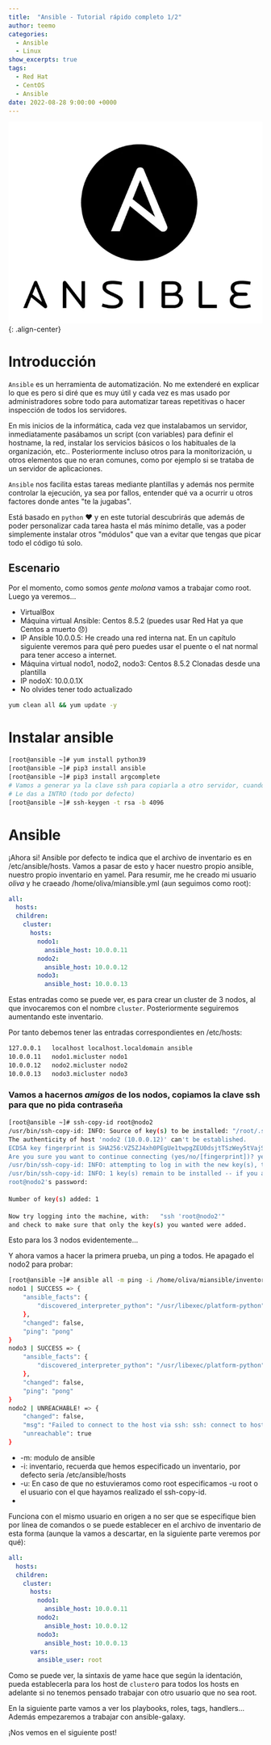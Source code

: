 ```yaml
---
title:  "Ansible - Tutorial rápido completo 1/2"
author: teemo
categories: 
  - Ansible
  - Linux
show_excerpts: true
tags: 
  - Red Hat
  - CentOS
  - Ansible
date: 2022-08-28 9:00:00 +0000
---
```

![center-aligned-image](/images/ansible.webp){: .align-center}
# Introducción
`Ansible` es un herramienta de automatización. No me extenderé en explicar lo que es pero si diré que es muy útil y cada vez es mas usado por administradores sobre todo para automatizar tareas repetitivas o hacer inspección de todos los servidores.  

En mis inicios de la informática, cada vez que instalabamos un servidor, inmediatamente pasábamos un script (con variables) para definir el hostname, la red, instalar los servicios básicos o los habituales de la organización, etc.. 
Posteriormente incluso otros para la monitorización, u otros elementos que no eran comunes, como por ejemplo si se trataba de un servidor de aplicaciones.

`Ansible` nos facilita estas tareas mediante plantillas y además nos permite controlar la ejecución, ya sea por fallos, entender qué va a ocurrir u otros factores donde antes "te la jugabas".

Está basado en `python` :heart: y en este tutorial descubrirás que además de poder personalizar cada tarea hasta el más mínimo detalle, vas a poder simplemente instalar otros "módulos" que van a evitar que tengas que picar todo el código tú solo.

## Escenario
Por el momento, como somos _gente molona_ vamos a trabajar como root. Luego ya veremos...

* VirtualBox
* Máquina virtual Ansible: Centos 8.5.2 (puedes usar Red Hat ya que Centos a muerto :disappointed:)
* IP Ansible 10.0.0.5: He creado una red interna nat. En un capítulo siguiente veremos para qué pero puedes usar el puente o el nat normal para tener acceso a internet.
* Máquina virtual nodo1, nodo2, nodo3: Centos 8.5.2 Clonadas desde una plantilla
* IP nodoX: 10.0.0.1X 
* No olvides tener todo actualizado
``` bash
yum clean all && yum update -y
```

# Instalar ansible
``` bash
[root@ansible ~]# yum install python39
[root@ansible ~]# pip3 install ansible
[root@ansible ~]# pip3 install argcomplete
# Vamos a generar ya la clave ssh para copiarla a otro servidor, cuando proceda.
# Le das a INTRO (todo por defecto)
[root@ansible ~]# ssh-keygen -t rsa -b 4096
```

# Ansible
¡Ahora si! 
Ansible por defecto te indica que el archivo de inventario es en /etc/ansible/hosts.
Vamos a pasar de esto y hacer nuestro propio ansible, nuestro propio inventario en yamel.
Para resumir, me he creado mi usuario _oliva_ y he craeado /home/oliva/miansible.yml (aun seguimos como root):
```yml
all:
  hosts:
  children:
    cluster:
      hosts:
        nodo1:
          ansible_host: 10.0.0.11
        nodo2:
          ansible_host: 10.0.0.12
        nodo3:
          ansible_host: 10.0.0.13
```
Estas entradas como se puede ver, es para crear un cluster de 3 nodos, al que invocaremos con el nombre `cluster`. Posteriormente seguiremos aumentando este inventario.

Por tanto debemos tener las entradas correspondientes en /etc/hosts:
``` bash
127.0.0.1   localhost localhost.localdomain ansible
10.0.0.11   nodo1.micluster nodo1
10.0.0.12   nodo2.micluster nodo2
10.0.0.13   nodo3.micluster nodo3
```
### Vamos a hacernos _amigos_ de los nodos, copiamos la clave ssh para que no pida contraseña
```bash
[root@ansible ~]# ssh-copy-id root@nodo2
/usr/bin/ssh-copy-id: INFO: Source of key(s) to be installed: "/root/.ssh/id_rsa.pub"
The authenticity of host 'nodo2 (10.0.0.12)' can't be established.
ECDSA key fingerprint is SHA256:VZ5ZJ4xh0PEgUe1twpgZEU0dsjtTSzWey5tVajSx1nA.
Are you sure you want to continue connecting (yes/no/[fingerprint])? yes
/usr/bin/ssh-copy-id: INFO: attempting to log in with the new key(s), to filter out any that are already installed
/usr/bin/ssh-copy-id: INFO: 1 key(s) remain to be installed -- if you are prompted now it is to install the new keys
root@nodo2's password:

Number of key(s) added: 1

Now try logging into the machine, with:   "ssh 'root@nodo2'"
and check to make sure that only the key(s) you wanted were added.
```
Esto para los 3 nodos evidentemente...

Y ahora vamos a hacer la primera prueba, un ping a todos. He apagado el nodo2 para probar:
```bash
[root@ansible ~]# ansible all -m ping -i /home/oliva/miansible/inventory.yml
nodo1 | SUCCESS => {
    "ansible_facts": {
        "discovered_interpreter_python": "/usr/libexec/platform-python"
    },
    "changed": false,
    "ping": "pong"
}
nodo3 | SUCCESS => {
    "ansible_facts": {
        "discovered_interpreter_python": "/usr/libexec/platform-python"
    },
    "changed": false,
    "ping": "pong"
}
nodo2 | UNREACHABLE! => {
    "changed": false,
    "msg": "Failed to connect to the host via ssh: ssh: connect to host 10.0.0.12 port 22: No route to host",
    "unreachable": true
}
```
* -m: modulo de ansible
* -i: inventario, recuerda que hemos especificado un inventario, por defecto sería /etc/ansible/hosts
* -u: En caso de que no estuvieramos como root especificamos -u root o el usuario con el que hayamos realizado el ssh-copy-id.
* 
Funciona con el mismo usuario en origen a no ser que se especifique bien por línea de comandos o se puede establecer en el archivo de inventario de esta forma (aunque la vamos a descartar, en la siguiente parte veremos por qué):
```yml
all:
  hosts:
  children:
    cluster:
      hosts:
        nodo1:
          ansible_host: 10.0.0.11
        nodo2:
          ansible_host: 10.0.0.12
        nodo3:
          ansible_host: 10.0.0.13
      vars:
        ansible_user: root
```
Como se puede ver, la sintaxis de yame hace que según la identación, pueda establecerla para los host de `cluster`o para todos los hosts en adelante si no tenemos pensado trabajar con otro usuario que no sea root.

En la siguiente parte vamos a ver los playbooks, roles, tags, handlers...
Además empezaremos a trabajar con ansible-galaxy.

¡Nos vemos en el siguiente post!